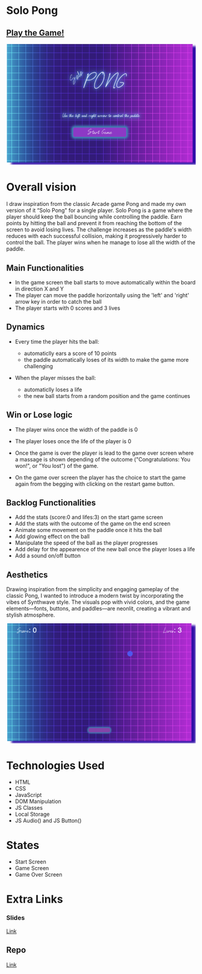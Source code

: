 # Solo Pong

## [Play the Game!](https://hristinagjo.github.io/Solo-Pong/)

![startscreen](./docu/startscreen.png)


# Overall vision

I draw inspiration from the classic Arcade game Pong and made my own version of it “Solo Pong" for a single player. 
Solo Pong is a game where the player should  keep the ball bouncing while controlling the paddle. Earn points by hitting the ball and prevent it from reaching the bottom of the screen to avoid losing lives.
The challenge increases as the paddle's width reduces with each successful collision, making it progressively harder to control the ball. The player wins when he manage to lose all the width of the paddle.

## Main Functionalities 

- In the game screen the ball starts to move automatically within the board in direction X and Y 
- The player can move the paddle horizontally using the 'left' and 'right' arrow key in order to catch the ball
- The player starts with 0 scores and 3 lives

## Dynamics

- Every time the player hits the ball:
    - automaticlly ears a score of 10 points 
    - the paddle automatically loses of its width to make the game more challenging

- When the player misses the ball:
    - automaticlly loses a life
    - the new ball starts from a random position and the game continues

## Win or Lose logic

- The player wins once the width of the paddle is 0
- The player loses once the life of the player is 0

- Once the game is over the player is lead to the game over screen where a massage is shown depending of the outcome ("Congratulations: You won!", or "You lost") of the game. 
- On the game over screen the player has the choice to start the game again from the begging with clicking on the restart game button.

## Backlog Functionalities

- Add the stats (score:0 and lifes:3) on the start game screen 
- Add the stats with the outcome of the game on the end screen
- Animate some movement on the paddle once it hits the ball
- Add glowing effect on the ball
- Manipulate the speed of the ball as the player progresses
- Add delay for the appearence of the new ball once the player loses a life
- Add a sound on/off button

## Aesthetics

 Drawing inspiration from the simplicity and engaging gameplay of the classic Pong, I wanted to introduce a modern twist by incorporating the vibes of Synthwave style. The visuals pop with vivid colors, and the game elements—fonts, buttons, and paddles—are neonlit, creating a vibrant and stylish atmosphere.

 ![startscreen](./docu/gamescreen.png)
 

# Technologies Used

- HTML
- CSS
- JavaScript
- DOM Manipulation
- JS Classes
- Local Storage
- JS Audio() and JS Button()

# States

- Start Screen
- Game Screen
- Game Over Screen

# Extra Links 

### Slides
[Link](https://docs.google.com/presentation/d/1n4_Vlz_AvijCcwMiHBSDS7B4LQWTxJJxH3PHquQ5-h4/edit?usp=drive_link)

## Repo
[Link](https://github.com/HristinaGjo/Solo-Pong)